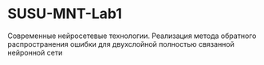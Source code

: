 # SUSU-MNT-Lab1
Современные нейросетевые технологии. Реализация метода обратного распространения ошибки для двухслойной полностью связанной нейронной сети
